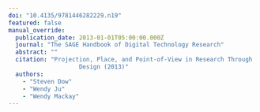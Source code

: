 ```yaml
---
doi: "10.4135/9781446282229.n19"
featured: false
manual_override:
  publication_date: 2013-01-01T05:00:00.000Z
  journal: "The SAGE Handbook of Digital Technology Research"
  abstract: ""
  citation: "Projection, Place, and Point-of-View in Research Through
                    Design (2013)"
  authors:
    - "Steven Dow"
    - "Wendy Ju"
    - "Wendy Mackay"
---
```


<!-- You can add additional content about this publication here if needed -->
